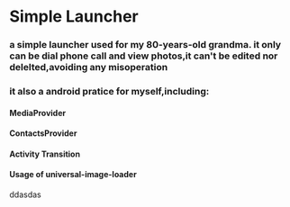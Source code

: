 # Simple Launcher
### a simple launcher used for my 80-years-old grandma. it only can be dial phone call and view photos,it can't be edited nor delelted,avoiding any misoperation

### it also a android pratice for myself,including:
#### MediaProvider
#### ContactsProvider
#### Activity Transition
#### Usage of universal-image-loader
ddasdas
